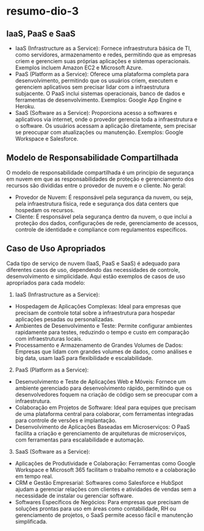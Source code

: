 # resumo-dio-3

## IaaS, PaaS e SaaS
- IaaS (Infrastructure as a Service): Fornece infraestrutura básica de TI, como servidores, armazenamento e redes, permitindo que as empresas criem e gerenciem suas próprias aplicações e sistemas operacionais. Exemplos incluem Amazon EC2 e Microsoft Azure.
- PaaS (Platform as a Service): Oferece uma plataforma completa para desenvolvimento, permitindo que os usuários criem, executem e gerenciem aplicativos sem precisar lidar com a infraestrutura subjacente. O PaaS inclui sistemas operacionais, banco de dados e ferramentas de desenvolvimento. Exemplos: Google App Engine e Heroku.
- SaaS (Software as a Service): Proporciona acesso a softwares e aplicativos via internet, onde o provedor gerencia toda a infraestrutura e o software. Os usuários acessam a aplicação diretamente, sem precisar se preocupar com atualizações ou manutenção. Exemplos: Google Workspace e Salesforce.

## Modelo de Responsabilidade Compartilhada
O modelo de responsabilidade compartilhada é um princípio de segurança em nuvem em que as responsabilidades de proteção e gerenciamento dos recursos são divididas entre o provedor de nuvem e o cliente. No geral:
- Provedor de Nuvem: É responsável pela segurança da nuvem, ou seja, pela infraestrutura física, rede e segurança dos data centers que hospedam os recursos.
- Cliente: É responsável pela segurança dentro da nuvem, o que inclui a proteção dos dados, configurações de rede, gerenciamento de acessos, controle de identidade e compliance com regulamentos específicos.

## Caso de Uso Apropriados
Cada tipo de serviço de nuvem (IaaS, PaaS e SaaS) é adequado para diferentes casos de uso, dependendo das necessidades de controle, desenvolvimento e simplicidade. Aqui estão exemplos de casos de uso apropriados para cada modelo:
1. IaaS (Infrastructure as a Service):
- Hospedagem de Aplicações Complexas: Ideal para empresas que precisam de controle total sobre a infraestrutura para hospedar aplicações pesadas ou personalizadas.
- Ambientes de Desenvolvimento e Teste: Permite configurar ambientes rapidamente para testes, reduzindo o tempo e custo em comparação com infraestruturas locais.
- Processamento e Armazenamento de Grandes Volumes de Dados: Empresas que lidam com grandes volumes de dados, como análises e big data, usam IaaS para flexibilidade e escalabilidade.
2. PaaS (Platform as a Service):
- Desenvolvimento e Teste de Aplicações Web e Móveis: Fornece um ambiente gerenciado para desenvolvimento rápido, permitindo que os desenvolvedores foquem na criação de código sem se preocupar com a infraestrutura.
- Colaboração em Projetos de Software: Ideal para equipes que precisam de uma plataforma central para colaborar, com ferramentas integradas para controle de versões e implantação.
- Desenvolvimento de Aplicações Baseadas em Microserviços: O PaaS facilita a criação e gerenciamento de arquiteturas de microserviços, com ferramentas para escalabilidade e automação.
3. SaaS (Software as a Service):
- Aplicações de Produtividade e Colaboração: Ferramentas como Google Workspace e Microsoft 365 facilitam o trabalho remoto e a colaboração em tempo real.
- CRM e Gestão Empresarial: Softwares como Salesforce e HubSpot ajudam a gerenciar relações com clientes e atividades de vendas sem a necessidade de instalar ou gerenciar software.
- Softwares Específicos de Negócios: Para empresas que precisam de soluções prontas para uso em áreas como contabilidade, RH ou gerenciamento de projetos, o SaaS permite acesso fácil e manutenção simplificada.
